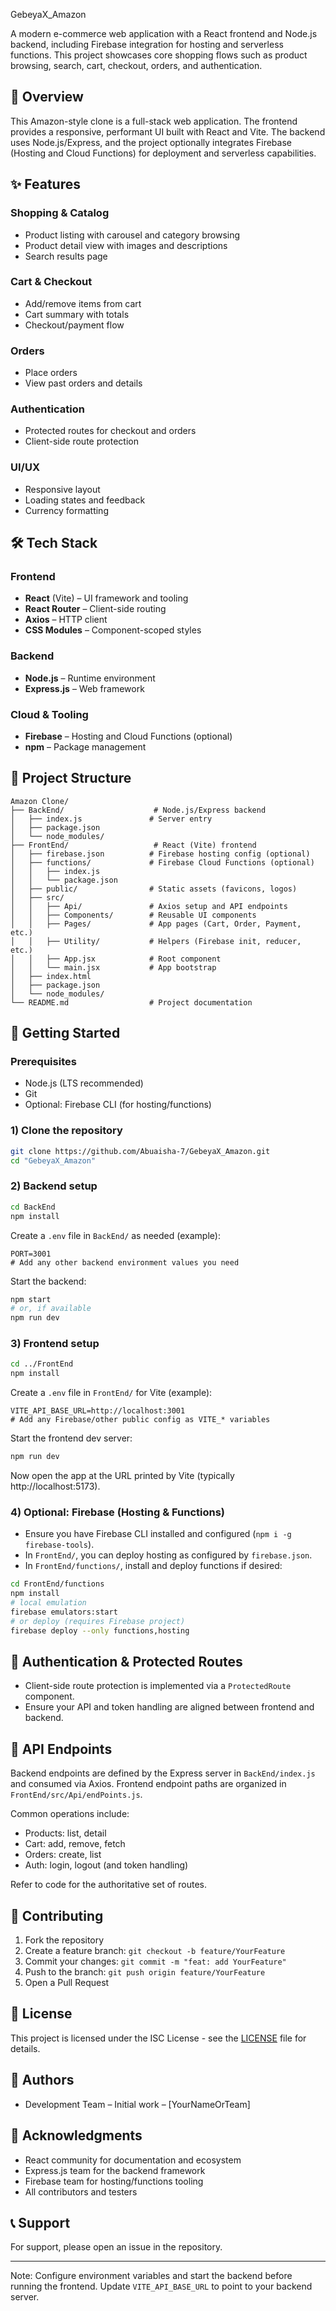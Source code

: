 GebeyaX_Amazon


A modern e-commerce web application with a React frontend and Node.js backend, including Firebase integration for hosting and serverless functions. This project showcases core shopping flows such as product browsing, search, cart, checkout, orders, and authentication.

## 🚀 Overview

This Amazon-style clone is a full-stack web application. The frontend provides a responsive, performant UI built with React and Vite. The backend uses Node.js/Express, and the project optionally integrates Firebase (Hosting and Cloud Functions) for deployment and serverless capabilities.

## ✨ Features

### Shopping & Catalog
- Product listing with carousel and category browsing
- Product detail view with images and descriptions
- Search results page

### Cart & Checkout
- Add/remove items from cart
- Cart summary with totals
- Checkout/payment flow

### Orders
- Place orders
- View past orders and details

### Authentication
- Protected routes for checkout and orders
- Client-side route protection

### UI/UX
- Responsive layout
- Loading states and feedback
- Currency formatting

## 🛠️ Tech Stack

### Frontend
- **React** (Vite) – UI framework and tooling
- **React Router** – Client-side routing
- **Axios** – HTTP client
- **CSS Modules** – Component-scoped styles

### Backend
- **Node.js** – Runtime environment
- **Express.js** – Web framework

### Cloud & Tooling
- **Firebase** – Hosting and Cloud Functions (optional)
- **npm** – Package management

## 📁 Project Structure

```
Amazon Clone/
├── BackEnd/                    # Node.js/Express backend
│   ├── index.js               # Server entry
│   ├── package.json
│   └── node_modules/
├── FrontEnd/                   # React (Vite) frontend
│   ├── firebase.json          # Firebase hosting config (optional)
│   ├── functions/             # Firebase Cloud Functions (optional)
│   │   ├── index.js
│   │   └── package.json
│   ├── public/                # Static assets (favicons, logos)
│   ├── src/
│   │   ├── Api/               # Axios setup and API endpoints
│   │   ├── Components/        # Reusable UI components
│   │   ├── Pages/             # App pages (Cart, Order, Payment, etc.)
│   │   ├── Utility/           # Helpers (Firebase init, reducer, etc.)
│   │   ├── App.jsx            # Root component
│   │   └── main.jsx           # App bootstrap
│   ├── index.html
│   ├── package.json
│   └── node_modules/
└── README.md                  # Project documentation
```

## 🚀 Getting Started

### Prerequisites
- Node.js (LTS recommended)
- Git
- Optional: Firebase CLI (for hosting/functions)

### 1) Clone the repository
```bash
git clone https://github.com/Abuaisha-7/GebeyaX_Amazon.git
cd "GebeyaX_Amazon"
```

### 2) Backend setup
```bash
cd BackEnd
npm install
```

Create a `.env` file in `BackEnd/` as needed (example):
```env
PORT=3001
# Add any other backend environment values you need
```

Start the backend:
```bash
npm start
# or, if available
npm run dev
```

### 3) Frontend setup
```bash
cd ../FrontEnd
npm install
```

Create a `.env` file in `FrontEnd/` for Vite (example):
```env
VITE_API_BASE_URL=http://localhost:3001
# Add any Firebase/other public config as VITE_* variables
```

Start the frontend dev server:
```bash
npm run dev
```

Now open the app at the URL printed by Vite (typically http://localhost:5173).

### 4) Optional: Firebase (Hosting & Functions)
- Ensure you have Firebase CLI installed and configured (`npm i -g firebase-tools`).
- In `FrontEnd/`, you can deploy hosting as configured by `firebase.json`.
- In `FrontEnd/functions/`, install and deploy functions if desired:
```bash
cd FrontEnd/functions
npm install
# local emulation
firebase emulators:start
# or deploy (requires Firebase project)
firebase deploy --only functions,hosting
```

## 🔐 Authentication & Protected Routes
- Client-side route protection is implemented via a `ProtectedRoute` component.
- Ensure your API and token handling are aligned between frontend and backend.

## 📝 API Endpoints
Backend endpoints are defined by the Express server in `BackEnd/index.js` and consumed via Axios. Frontend endpoint paths are organized in `FrontEnd/src/Api/endPoints.js`.

Common operations include:
- Products: list, detail
- Cart: add, remove, fetch
- Orders: create, list
- Auth: login, logout (and token handling)

Refer to code for the authoritative set of routes.

## 🤝 Contributing
1. Fork the repository
2. Create a feature branch: `git checkout -b feature/YourFeature`
3. Commit your changes: `git commit -m "feat: add YourFeature"`
4. Push to the branch: `git push origin feature/YourFeature`
5. Open a Pull Request

## 📄 License
This project is licensed under the ISC License - see the [LICENSE](LICENSE) file for details.

## 👥 Authors
- Development Team – Initial work – [YourNameOrTeam]

## 🙏 Acknowledgments
- React community for documentation and ecosystem
- Express.js team for the backend framework
- Firebase team for hosting/functions tooling
- All contributors and testers

## 📞 Support
For support, please open an issue in the repository.

---

Note: Configure environment variables and start the backend before running the frontend. Update `VITE_API_BASE_URL` to point to your backend server.


